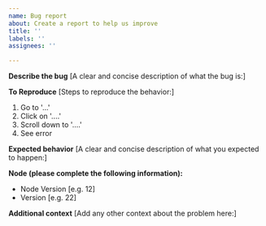 ```yaml
---
name: Bug report
about: Create a report to help us improve
title: ''
labels: ''
assignees: ''

---
```


**Describe the bug**
[A clear and concise description of what the bug is:]


**To Reproduce**
[Steps to reproduce the behavior:]
1. Go to '...'
2. Click on '....'
3. Scroll down to '....'
4. See error

**Expected behavior**
[A clear and concise description of what you expected to happen:]


**Node (please complete the following information):**
 - Node Version [e.g. 12]
 - Version [e.g. 22]


**Additional context**
[Add any other context about the problem here:]

